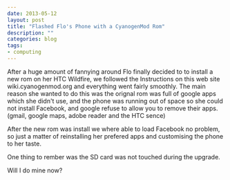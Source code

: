 ```yaml
---
date: 2013-05-12
layout: post
title: "Flashed Flo's Phone with a CyanogenMod Rom"
description: ""
categories: blog  
tags:
- computing 
---
```

 
After a huge amount of fannying around Flo finally decided to to install a new rom on her HTC Wildfire, we followed the Instructions on this web site <a src="http://wiki.cyanogenmod.org/w/Buzz_Info">wiki.cyanogenmod.org</a> and everything went fairly smoothly. The main reason she wanted to do this was the orignal rom was full of google apps which she didn't use, and the phone was running out of space so she could not install Facebook, and google refuse to allow you to remove their apps. (gmail, google maps, adobe reader and the HTC sence)

After the new rom was install we where able to load Facebook no problem, so just a matter of reinstalling her prefered apps and customising the phone to her taste.

One thing to rember was the SD card was not touched during the upgrade. 

Will I do mine now?
